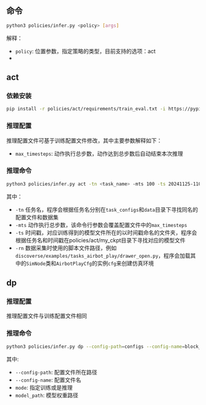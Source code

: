 ## 命令

```bash
python3 policies/infer.py <policy> [args]
```

解释：
- `policy`: 位置参数，指定策略的类型，目前支持的选项：act
- [args]: 不同的策略有不同的命令行参数，请参考下面对应策略的说明

## act

### 依赖安装

```bash
pip install -r policies/act/requirements/train_eval.txt -i https://pypi.tuna.tsinghua.edu.cn/simple
```

### 推理配置
推理配置文件可基于训练配置文件修改，其中主要参数解释如下：
- `max_timesteps`: 动作执行总步数，动作达到总步数后自动结束本次推理

### 推理命令

```bash
python3 policies/infer.py act -tn <task_name> -mts 100 -ts 20241125-110709 -rn discoverse/examples/<tasks_folder>/<task_script>
```

其中：
- `-tn` 任务名，程序会根据任务名分别在`task_configs`和`data`目录下寻找同名的配置文件和数据集
- `-mts` 动作执行总步数，该命令行参数会覆盖配置文件中的`max_timesteps`
- `-ts` 时间戳，对应训练得到的模型文件所在的以时间戳命名的文件夹，程序会根据任务名和时间戳在policies/act/my_ckpt目录下寻找对应的模型文件
- `-rn` 数据采集时使用的脚本文件路径，例如`discoverse/examples/tasks_airbot_play/drawer_open.py`，程序会加载其中的`SimNode`类和`AirbotPlayCfg`的实例`cfg`来创建仿真环境

## dp

### 推理配置

推理配置文件与训练配置文件相同

### 推理命令

```bash
python3 policies/infer.py dp --config-path=configs --config-name=block_place mode=eval model_path=path/to/model
```

其中:
- `--config-path`: 配置文件所在路径
- `--config-name`: 配置文件名
- `mode`: 指定训练或是推理
- `model_path`: 模型权重路径
